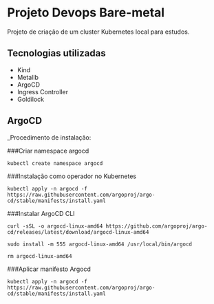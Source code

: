 # Projeto Devops Bare-metal

Projeto de criação de um cluster Kubernetes local para estudos.

## Tecnologias utilizadas

- Kind
- Metallb
- ArgoCD
- Ingress Controller
- Goldilock

## ArgoCD
_Procedimento de instalação:

###Criar namespace argocd

```kubectl create namespace argocd```

###Instalação como operador no Kubernetes

```
kubectl apply -n argocd -f https://raw.githubusercontent.com/argoproj/argo-cd/stable/manifests/install.yaml
```

###Instalar ArgoCD CLI

```
curl -sSL -o argocd-linux-amd64 https://github.com/argoproj/argo-cd/releases/latest/download/argocd-linux-amd64

sudo install -m 555 argocd-linux-amd64 /usr/local/bin/argocd

rm argocd-linux-amd64
```
###Aplicar manifesto Argocd

```
kubectl apply -n argocd -f https://raw.githubusercontent.com/argoproj/argo-cd/stable/manifests/install.yaml
```